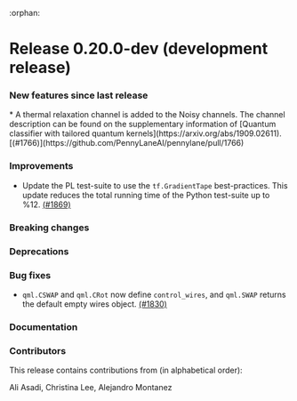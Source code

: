 :orphan:

# Release 0.20.0-dev (development release)

<h3>New features since last release</h3>
* A thermal relaxation channel is added to the Noisy channels. The channel description can be 
  found on the supplementary information of [Quantum classifier with tailored quantum kernels](https://arxiv.org/abs/1909.02611).
  [(#1766)](https://github.com/PennyLaneAI/pennylane/pull/1766)

<h3>Improvements</h3>

* Update the PL test-suite to use the `tf.GradientTape` best-practices. 
This update reduces the total running time of the Python test-suite up to %12.
[(#1869)](https://github.com/PennyLaneAI/pennylane/pull/1869)

<h3>Breaking changes</h3>

<h3>Deprecations</h3>

<h3>Bug fixes</h3>

* `qml.CSWAP` and `qml.CRot` now define `control_wires`, and `qml.SWAP` 
  returns the default empty wires object.
  [(#1830)](https://github.com/PennyLaneAI/pennylane/pull/1830)

<h3>Documentation</h3>

<h3>Contributors</h3>

This release contains contributions from (in alphabetical order):

Ali Asadi, Christina Lee, Alejandro Montanez
